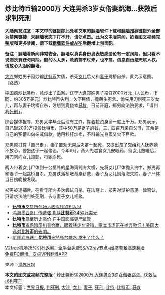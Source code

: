  <h2>炒比特币输2000万 大连男杀3岁女偕妻跳海…获救后求判死刑</h2> <p class="notice"><b>大陆网友注意：本文中的链接除此处和文末的<a href="https://github.com/bannedbook/fanqiang" >翻墙</a>软件下载和<a href="https://github.com/killgcd/justmysocks/blob/master/README.md">翻墙推荐</a>链接外全部为禁网链接，未翻墙状态下打不开，请勿点击。此为文字版禁闻，欲看图文视频完整版和更多禁闻，请下载<a href="https://github.com/bannedbook/fanqiang">翻墙软件或APP</a>后翻墙上禁闻网。</p><p>备注：翻墙看新闻非常安全，翻墙以真实身份发表敏感言论有一定风险，但只看不说则没有任何风险，翻的人太多，政府管不过来，也不管。信息自由是天赋人权，请放心大胆的翻墙。</b></p>  <div class="entry"> <p id="conimg"><a href="https://www.bannedbook.org/bnews/tag/%e5%a4%a7%e8%bf%9e/" class="st_tag internal_tag" rel="tag" title="标签 大连 下的日志">大连</a>郑姓男子因炒输<a href="https://www.bannedbook.org/bnews/tag/%e6%af%94%e7%89%b9%e5%b8%81/" class="st_tag internal_tag" rel="tag" title="标签 比特币 下的日志">比特币</a>欠债，杀死<a href="https://www.bannedbook.org/bnews/tag/%e5%a5%b3%e5%84%bf/" class="st_tag internal_tag" rel="tag" title="标签 女儿 下的日志">女儿</a>后又和<a href="https://www.bannedbook.org/bnews/tag/%e5%a6%bb%e5%ad%90/" class="st_tag internal_tag" rel="tag" title="标签 妻子 下的日志">妻子</a>跳桥自杀。此为示意图。（路透）</p> <p><span class='wp_keywordlink_affiliate'><a href="https://www.bannedbook.org/" title="中国" target="_blank">中国</a></span>疯炒<a href="https://www.bannedbook.org/bnews/tag/%E6%AF%94%E7%89%B9/" class="st_tag internal_tag" rel="tag" title="标签 比特 下的日志">比特</a>币，竟炒出了血案。辽宁大连郑姓男子投资2000万元（人民币，下同，约305万美元）炒比特币失利，欠下巨债，竟萌生死念。他先用刀刺死三岁女儿，再与妻子跳桥自杀，没想到竟侥幸<a href="https://www.bannedbook.org/bnews/tag/%E8%8E%B7%E6%95%91/" class="st_tag internal_tag" rel="tag" title="标签 获救 下的日志">获救</a>。日前开庭，郑男向法院要求，「请判我<a href="https://www.bannedbook.org/bnews/tag/%E6%AD%BB%E5%88%91/" class="st_tag internal_tag" rel="tag" title="标签 死刑 下的日志">死刑</a>」。</p> <p>综合媒体报导，郑男大学毕业后没有工作，靠着投资身家一度上千万。郑男表示，自己砸2000万投资比特币，其中50万是妻子的钱，三、四百万来自父母，其余是自己的积蓄和向亲戚借款。他用杠杆炒卖，不料输光身家又欠下巨款。</p> <p>郑男原打算「自己走」，妻子苦劝无果后决定一起死，又提出孩子交给别人抚养她不放心，要把孩子一起带走。今年6月，两人先喂食女儿安眠药，待女儿熟睡后，用刀刺向女儿颈部，将她杀死。</p>  <p>两人带着女儿尸体到十公里外的星海湾跨海大桥，先将女儿尸体抛入海中，郑男再和妻子一起跳桥自杀。郑男跌落桥墩基座获救，妻子及女儿则落海失踪，妻子尸体当日傍晚被发现。</p> <p>郑男被逮捕后，在看守所内多次尝试自杀。在法庭上，郑男对辩护意见一律否认，只请求法院判处死刑，去与妻子女儿相聚。</p> <ul class='op-related-articles' title='相关阅读'> <li><a href='https://www.bannedbook.org/bnews/finance/20201209/1444519.html' target='_blank'><b>比特币</b>交易所创始人因洗钱被判入狱</a></li> <li><a href='https://www.bannedbook.org/bnews/cnnews/20201209/1444428.html' target='_blank'>鸿海墨西哥厂传遭骇 勒赎<b>比特币</b>3450万美元</a></li> <li><a href='https://www.bannedbook.org/bnews/headline/20201202/1440499.html' target='_blank'><b>比特币</b>飙至历史高价 在中国面临更严监管</a></li> <li><a href='https://www.bannedbook.org/bnews/bannedvideo/20201128/1438832.html' target='_blank'><b>比特币</b>市场暗示川普会赢，跟着钱走准没错，资本市场正在抛弃败灯！美国大选对<b>比特币</b>的影响。</a></li> <li><a href='https://www.bannedbook.org/bnews/baitai/20201127/1438022.html' target='_blank'>断崖式急跌！<b>比特币</b>突然高台跳水 发生了什么？</a></li> </ul> <p class="texttj"> <a href="https://www.bannedbook.org/forum23/topic22702.html" target="_blank">V2free机场25%引荐返利：全平台免费SS/V2ray节点+经济套餐高速翻墙</a><br/> <a href="https://github.com/bannedbook/fanqiang/wiki/%E7%A6%81%E9%97%BB%E7%BD%91%E5%AE%89%E5%8D%93%E7%BF%BB%E5%A2%99%E6%96%B0%E9%97%BBAPP" target="_blank">免费PC翻墙、安卓VPN翻墙APP</a></p><p> 来源：<a href="https://www.bannedbook.org/bnews/tag/%e4%b8%96%e7%95%8c%e6%97%a5%e6%8a%a5/" class="st_tag internal_tag" rel="tag" title="标签 世界日报 下的日志">世界日报</a> </p><a name='sharetosocial'></a>       <div><b>本文的图文或视频完整版</b>：<a href='https://www.bannedbook.org/bnews/cbnews/20201215/1447989.html'>炒比特币输2000万 大连男杀3岁女偕妻跳海…获救后求判死刑</a></div>  </div><!--END ENTRY--> <div class="postfooter"> <div>本文标签：<a href="https://www.bannedbook.org/bnews/tag/%e4%b8%96%e7%95%8c%e6%97%a5%e6%8a%a5/" rel="tag">世界日报</a>, <a href="https://www.bannedbook.org/bnews/tag/%E5%88%A4%E6%AD%BB%E5%88%91/" rel="tag">判死刑</a>, <a href="https://www.bannedbook.org/bnews/tag/%e5%a4%a7%e8%bf%9e/" rel="tag">大连</a>, <a href="https://www.bannedbook.org/bnews/tag/%e5%a5%b3%e5%84%bf/" rel="tag">女儿</a>, <a href="https://www.bannedbook.org/bnews/tag/%e5%a6%bb%e5%ad%90/" rel="tag">妻子</a>, <a href="https://www.bannedbook.org/bnews/tag/%E6%AD%BB%E5%88%91/" rel="tag">死刑</a>, <a href="https://www.bannedbook.org/bnews/tag/%E6%AF%94%E7%89%B9/" rel="tag">比特</a>, <a href="https://www.bannedbook.org/bnews/tag/%e6%af%94%e7%89%b9%e5%b8%81/" rel="tag">比特币</a>, <a href="https://www.bannedbook.org/bnews/tag/%E8%8E%B7%E6%95%91/" rel="tag">获救</a></div>  </div><!--END POSTFOOTER--> 
